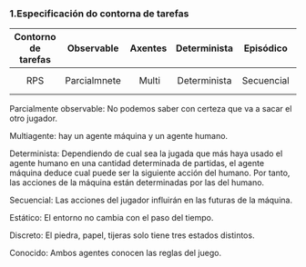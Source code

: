 ### 1.Especificación do contorna de tarefas
Contorno de tarefas | Observable| Axentes | Determinista | Episódico | Estático | Discreto | Coñecido
:---: | :---: | :---: | :---: | :---: | :---: | :---: | :---: |
 RPS | Parcialmnete | Multi | Determinista | Secuencial | Estático | Discreto  |  Conocido |

Parcialmente observable: No podemos saber con certeza que va a sacar el otro jugador.

Multiagente: hay un agente máquina y un agente humano.

Determinista: Dependiendo de cual sea la jugada que más haya usado el agente humano en una cantidad determinada de partidas, el agente máquina deduce cual puede ser la siguiente acción del humano. Por tanto, las acciones de la máquina están determinadas por las del humano.

Secuencial: Las acciones del jugador influirán en las futuras de la máquina.

Estático: El entorno no cambia con el paso del tiempo.

Discreto: El piedra, papel, tijeras solo tiene tres estados distintos.

Conocido: Ambos agentes conocen las reglas del juego.